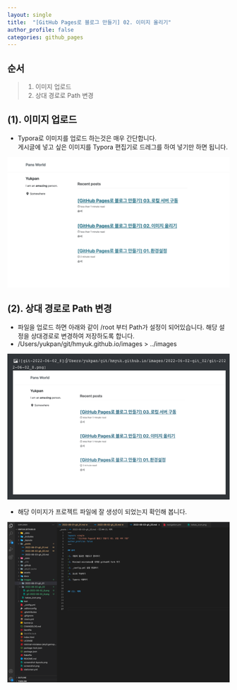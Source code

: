 ```yaml
---
layout: single
title:  "[GitHub Pages로 블로그 만들기] 02. 이미지 올리기"
author_profile: false
categories: github_pages
---
```


## 순서

>1. 이미지 업로드 
>2. 상대 경로로 Path 변경



## (1). 이미지 업로드

- Typora로 이미지를 업로드 하는것은 매우 간단합니다.   
  게시글에 넣고 싶은 이미지를 Typora 편집기로 드레그를 하여 넣기만 하면 됩니다.

![git-2022-06-02_8](../images/2022-06-02-git_02/git-2022-06-02_8.png)



## (2). 상대 경로로 Path 변경

- 파일을 업로드 하면 아래와 같이 /root 부터 Path가 설정이 되어있습니다. 해당 설정을 상대경로로 변경하여 저장하도록 합니다.
- /Users/yukpan/git/hmyuk.github.io/images > ../images

![git-2022-06-02_9](../images/2022-06-02-git_02/git-2022-06-02_9.png)

- 해당 이미지가 프로젝트 파일에 잘 생성이 되었는지 확인해 봅니다.

![git-2022-06-02_10](../images/2022-06-02-git_02/git-2022-06-02_10.png)